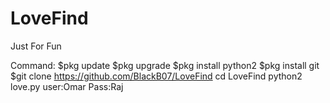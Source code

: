 # LoveFind
Just For Fun

Command:
$pkg update
$pkg upgrade
$pkg install python2
$pkg install git
$git clone https://github.com/BlackB07/LoveFind
cd LoveFind
python2 love.py
user:Omar
Pass:Raj
